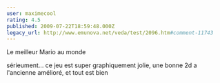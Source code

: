 ```yaml
---
user: maximecool
rating: 4.5
published: 2009-07-22T18:59:48.000Z
legacy_url: http://www.emunova.net/veda/test/2096.htm#comment-11743
---
```

Le meilleur Mario au monde 

sérieument... ce jeu est super graphiquement jolie, une bonne 2d a l'ancienne amélioré, et tout est bien